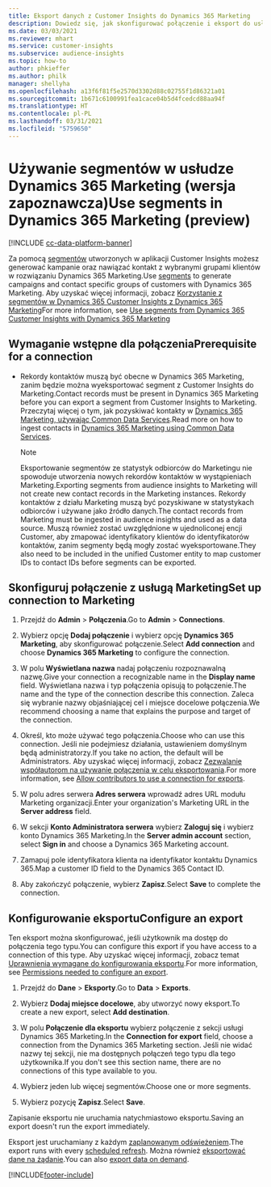 ```yaml
---
title: Eksport danych z Customer Insights do Dynamics 365 Marketing
description: Dowiedz się, jak skonfigurować połączenie i eksport do usługi Dynamics 365 Marketing.
ms.date: 03/03/2021
ms.reviewer: mhart
ms.service: customer-insights
ms.subservice: audience-insights
ms.topic: how-to
author: phkieffer
ms.author: philk
manager: shellyha
ms.openlocfilehash: a13f6f81f5e2570d3302d88c02755f1d86321a01
ms.sourcegitcommit: 1b671c6100991fea1cace04b5d4fcedcd88aa94f
ms.translationtype: HT
ms.contentlocale: pl-PL
ms.lasthandoff: 03/31/2021
ms.locfileid: "5759650"
---
```

# <a name="use-segments-in-dynamics-365-marketing-preview"></a><span data-ttu-id="be78b-103">Używanie segmentów w usłudze Dynamics 365 Marketing (wersja zapoznawcza)</span><span class="sxs-lookup"><span data-stu-id="be78b-103">Use segments in Dynamics 365 Marketing (preview)</span></span>

[!INCLUDE [cc-data-platform-banner](../includes/cc-data-platform-banner.md)]

<span data-ttu-id="be78b-104">Za pomocą [segmentów](segments.md) utworzonych w aplikacji Customer Insights możesz generować kampanie oraz nawiązać kontakt z wybranymi grupami klientów w rozwiązaniu Dynamics 365 Marketing.</span><span class="sxs-lookup"><span data-stu-id="be78b-104">Use [segments](segments.md) to generate campaigns and contact specific groups of customers with Dynamics 365 Marketing.</span></span> <span data-ttu-id="be78b-105">Aby uzyskać więcej informacji, zobacz [Korzystanie z segmentów w Dynamics 365 Customer Insights z Dynamics 365 Marketing](/dynamics365/marketing/customer-insights-segments)</span><span class="sxs-lookup"><span data-stu-id="be78b-105">For more information, see [Use segments from Dynamics 365 Customer Insights with Dynamics 365 Marketing](/dynamics365/marketing/customer-insights-segments)</span></span>

## <a name="prerequisite-for-a-connection"></a><span data-ttu-id="be78b-106">Wymaganie wstępne dla połączenia</span><span class="sxs-lookup"><span data-stu-id="be78b-106">Prerequisite for a connection</span></span>

- <span data-ttu-id="be78b-107">Rekordy kontaktów muszą być obecne w Dynamics 365 Marketing, zanim będzie można wyeksportować segment z Customer Insights do Marketing.</span><span class="sxs-lookup"><span data-stu-id="be78b-107">Contact records must be present in Dynamics 365 Marketing before you can export a segment from Customer Insights to Marketing.</span></span> <span data-ttu-id="be78b-108">Przeczytaj więcej o tym, jak pozyskiwać kontakty w [Dynamics 365 Marketing, używając Common Data Services](connect-power-query.md).</span><span class="sxs-lookup"><span data-stu-id="be78b-108">Read more on how to ingest contacts in [Dynamics 365 Marketing using Common Data Services](connect-power-query.md).</span></span>

  > [!NOTE]
  > <span data-ttu-id="be78b-109">Eksportowanie segmentów ze statystyk odbiorców do Marketingu nie spowoduje utworzenia nowych rekordów kontaktów w wystąpieniach Marketing.</span><span class="sxs-lookup"><span data-stu-id="be78b-109">Exporting segments from audience insights to Marketing will not create new contact records in the Marketing instances.</span></span> <span data-ttu-id="be78b-110">Rekordy kontaktów z działu Marketing muszą być pozyskiwane w statystykach odbiorców i używane jako źródło danych.</span><span class="sxs-lookup"><span data-stu-id="be78b-110">The contact records from Marketing must be ingested in audience insights and used as a data source.</span></span> <span data-ttu-id="be78b-111">Muszą również zostać uwzględnione w ujednoliconej encji Customer, aby zmapować identyfikatory klientów do identyfikatorów kontaktów, zanim segmenty będą mogły zostać wyeksportowane.</span><span class="sxs-lookup"><span data-stu-id="be78b-111">They also need to be included in the unified Customer entity to map customer IDs to contact IDs before segments can be exported.</span></span>

## <a name="set-up-connection-to-marketing"></a><span data-ttu-id="be78b-112">Skonfiguruj połączenie z usługą Marketing</span><span class="sxs-lookup"><span data-stu-id="be78b-112">Set up connection to Marketing</span></span>

1. <span data-ttu-id="be78b-113">Przejdź do **Admin** > **Połączenia**.</span><span class="sxs-lookup"><span data-stu-id="be78b-113">Go to **Admin** > **Connections**.</span></span>

1. <span data-ttu-id="be78b-114">Wybierz opcję **Dodaj połączenie** i wybierz opcję **Dynamics 365 Marketing**, aby skonfigurować połączenie.</span><span class="sxs-lookup"><span data-stu-id="be78b-114">Select **Add connection** and choose **Dynamics 365 Marketing** to configure the connection.</span></span>

1. <span data-ttu-id="be78b-115">W polu **Wyświetlana nazwa** nadaj połączeniu rozpoznawalną nazwę.</span><span class="sxs-lookup"><span data-stu-id="be78b-115">Give your connection a recognizable name in the **Display name** field.</span></span> <span data-ttu-id="be78b-116">Wyświetlana nazwa i typ połączenia opisują to połączenie.</span><span class="sxs-lookup"><span data-stu-id="be78b-116">The name and the type of the connection describe this connection.</span></span> <span data-ttu-id="be78b-117">Zaleca się wybranie nazwy objaśniającej cel i miejsce docelowe połączenia.</span><span class="sxs-lookup"><span data-stu-id="be78b-117">We recommend choosing a name that explains the purpose and target of the connection.</span></span>

1. <span data-ttu-id="be78b-118">Określ, kto może używać tego połączenia.</span><span class="sxs-lookup"><span data-stu-id="be78b-118">Choose who can use this connection.</span></span> <span data-ttu-id="be78b-119">Jeśli nie podejmiesz działania, ustawieniem domyślnym będą administratorzy.</span><span class="sxs-lookup"><span data-stu-id="be78b-119">If you take no action, the default will be Administrators.</span></span> <span data-ttu-id="be78b-120">Aby uzyskać więcej informacji, zobacz [Zezwalanie współautorom na używanie połączenia w celu eksportowania](connections.md#allow-contributors-to-use-a-connection-for-exports).</span><span class="sxs-lookup"><span data-stu-id="be78b-120">For more information, see [Allow contributors to use a connection for exports](connections.md#allow-contributors-to-use-a-connection-for-exports).</span></span>

1. <span data-ttu-id="be78b-121">W polu adres serwera **Adres serwera** wprowadź adres URL modułu Marketing organizacji.</span><span class="sxs-lookup"><span data-stu-id="be78b-121">Enter your organization's Marketing URL in the **Server address** field.</span></span>

1. <span data-ttu-id="be78b-122">W sekcji **Konto Administratora serwera** wybierz **Zaloguj się** i wybierz konto Dynamics 365 Marketing.</span><span class="sxs-lookup"><span data-stu-id="be78b-122">In the **Server admin account** section, select **Sign in** and choose a Dynamics 365 Marketing account.</span></span>

1. <span data-ttu-id="be78b-123">Zamapuj pole identyfikatora klienta na identyfikator kontaktu Dynamics 365.</span><span class="sxs-lookup"><span data-stu-id="be78b-123">Map a customer ID field to the Dynamics 365 Contact ID.</span></span>

1. <span data-ttu-id="be78b-124">Aby zakończyć połączenie, wybierz **Zapisz**.</span><span class="sxs-lookup"><span data-stu-id="be78b-124">Select **Save** to complete the connection.</span></span> 

## <a name="configure-an-export"></a><span data-ttu-id="be78b-125">Konfigurowanie eksportu</span><span class="sxs-lookup"><span data-stu-id="be78b-125">Configure an export</span></span>

<span data-ttu-id="be78b-126">Ten eksport można skonfigurować, jeśli użytkownik ma dostęp do połączenia tego typu.</span><span class="sxs-lookup"><span data-stu-id="be78b-126">You can configure this export if you have access to a connection of this type.</span></span> <span data-ttu-id="be78b-127">Aby uzyskać więcej informacji, zobacz temat [Uprawnienia wymagane do konfigurowania eksportu](export-destinations.md#set-up-a-new-export).</span><span class="sxs-lookup"><span data-stu-id="be78b-127">For more information, see [Permissions needed to configure an export](export-destinations.md#set-up-a-new-export).</span></span>

1. <span data-ttu-id="be78b-128">Przejdź do **Dane** > **Eksporty**.</span><span class="sxs-lookup"><span data-stu-id="be78b-128">Go to **Data** > **Exports**.</span></span>

1. <span data-ttu-id="be78b-129">Wybierz **Dodaj miejsce docelowe**, aby utworzyć nowy eksport.</span><span class="sxs-lookup"><span data-stu-id="be78b-129">To create a new export, select **Add destination**.</span></span>

1. <span data-ttu-id="be78b-130">W polu **Połączenie dla eksportu** wybierz połączenie z sekcji usługi Dynamics 365 Marketing.</span><span class="sxs-lookup"><span data-stu-id="be78b-130">In the **Connection for export** field, choose a connection from the Dynamics 365 Marketing section.</span></span> <span data-ttu-id="be78b-131">Jeśli nie widać nazwy tej sekcji, nie ma dostępnych połączeń tego typu dla tego użytkownika.</span><span class="sxs-lookup"><span data-stu-id="be78b-131">If you don't see this section name, there are no connections of this type available to you.</span></span>

1. <span data-ttu-id="be78b-132">Wybierz jeden lub więcej segmentów.</span><span class="sxs-lookup"><span data-stu-id="be78b-132">Choose one or more segments.</span></span>

1. <span data-ttu-id="be78b-133">Wybierz pozycję **Zapisz**.</span><span class="sxs-lookup"><span data-stu-id="be78b-133">Select **Save**.</span></span>

<span data-ttu-id="be78b-134">Zapisanie eksportu nie uruchamia natychmiastowo eksportu.</span><span class="sxs-lookup"><span data-stu-id="be78b-134">Saving an export doesn't run the export immediately.</span></span>

<span data-ttu-id="be78b-135">Eksport jest uruchamiany z każdym [zaplanowanym odświeżeniem](system.md#schedule-tab).</span><span class="sxs-lookup"><span data-stu-id="be78b-135">The export runs with every [scheduled refresh](system.md#schedule-tab).</span></span> <span data-ttu-id="be78b-136">Można również [eksportować dane na żądanie](export-destinations.md#run-exports-on-demand).</span><span class="sxs-lookup"><span data-stu-id="be78b-136">You can also [export data on demand](export-destinations.md#run-exports-on-demand).</span></span> 

[!INCLUDE[footer-include](../includes/footer-banner.md)]
